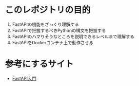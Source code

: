 # このレポジトリの目的
1. FastAPIの機能をざっくり理解する
2. FastAPIで把握するべきPythonの構文を把握する
3. FastAPIのハマりそうなところを説明できるレベルまで理解する
4. FastAPIをDockerコンテナ上で動作させる

# 参考にするサイト
- [FastAPI入門](https://zenn.dev/sh0nk/books/537bb028709ab9/viewer/f1b6fc)
